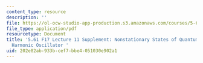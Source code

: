 ```yaml
---
content_type: resource
description: ''
file: https://ol-ocw-studio-app-production.s3.amazonaws.com/courses/5-61-physical-chemistry-fall-2017/202e82ab933bcef7bbe4051030e902a1_MIT5_61F17_lec11_supp.pdf
file_type: application/pdf
resourcetype: Document
title: '5.61 F17 Lecture 11 Supplement: Nonstationary States of Quantum Mechanical
  Harmonic Oscillator '
uid: 202e82ab-933b-cef7-bbe4-051030e902a1
---
```

